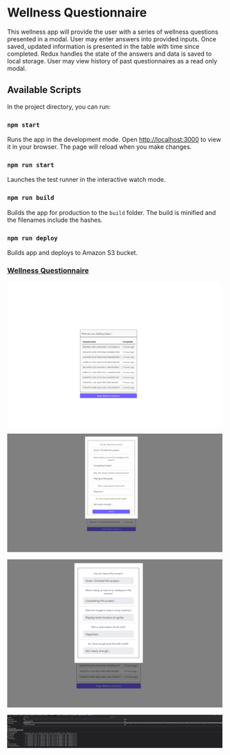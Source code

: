 # Wellness Questionnaire

This wellness app will provide the user with a series of wellness questions presented in a modal.
User may enter answers into provided inputs.
Once saved, updated information is presented in the table with time since completed.
Redux handles the state of the answers and data is saved to local storage.
User may view history of past questionnaires as a read only modal.

## Available Scripts
In the project directory, you can run:

### `npm start`
Runs the app in the development mode.
Open [http://localhost:3000](http://localhost:3000) to view it in your browser.
The page will reload when you make changes.

### `npm run start`
Launches the test runner in the interactive watch mode.

### `npm run build`
Builds the app for production to the `build` folder.
The build is minified and the filenames include the hashes.

### `npm run deploy`
Builds app and deploys to Amazon S3 bucket.

### <a href='http://wnessbucket.s3-website-us-east-1.amazonaws.com'> Wellness Questionnaire </a>

<img src="https://github.com/ward438/wellness/blob/main/questionnaire_table.png" alt="questionnaireTable"
width="500px"/>


<img src="https://github.com/ward438/wellness/blob/main/modal_entry.png?raw=true" alt="entryForm"
width="500px"/>


<img src="https://github.com/ward438/wellness/blob/main/read_only_modal.png" alt="landing"
width="500px"/>


<img src="https://github.com/ward438/wellness/blob/main/local_storage.png" alt="localStorage"
width="500px"/>





